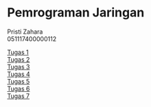 # Pemrograman Jaringan

Pristi Zahara  
051117400000112

[Tugas 1](https://github.com/pizzaismyname/PROGJAR_051117400000112/tree/master/tugas1)  
[Tugas 2](https://github.com/pizzaismyname/PROGJAR_051117400000112/tree/master/tugas2)  
[Tugas 3](https://github.com/pizzaismyname/PROGJAR_051117400000112/tree/master/tugas3)  
[Tugas 4](https://github.com/pizzaismyname/PROGJAR_051117400000112/tree/master/tugas4)  
[Tugas 5](https://github.com/pizzaismyname/PROGJAR_051117400000112/tree/master/tugas5)  
[Tugas 6](https://github.com/pizzaismyname/PROGJAR_051117400000112/tree/master/tugas6)  
[Tugas 7](https://github.com/pizzaismyname/PROGJAR_051117400000112/tree/master/tugas7)  
